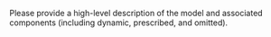 Please provide a high-level description of the model and associated components (including dynamic, prescribed, and omitted).
